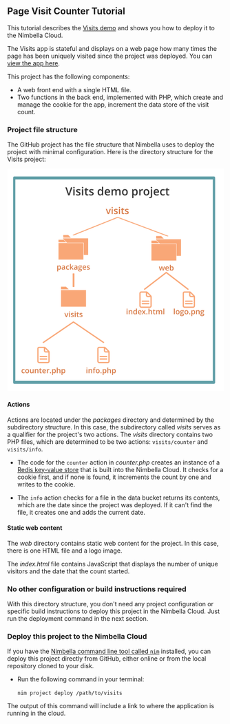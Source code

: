## Page Visit Counter Tutorial

This tutorial describes the [Visits demo](https://github.com/nimbella/demo-projects/tree/master/visits) and shows you how to deploy it to the Nimbella Cloud.

The Visits app is stateful and displays on a web page how many times the page has been uniquely visited since the project was deployed. You can [view the app here](LINK).

This project has the following components:

- A web front end with a single HTML file.
- Two functions in the back end, implemented with PHP, which create and manage the cookie for the app, increment the data store of the visit count.

### Project file structure

The GitHub project has the file structure that Nimbella uses to deploy the project with minimal configuration. Here is the directory structure for the Visits project:

![](assets/visitstutorial-cc3f0c43.svg)

#### Actions

Actions are located under the _packages_ directory and determined by the subdirectory structure. In this case, the subdirectory called _visits_ serves as a qualifier for the project's two actions. The _visits_ directory contains two PHP files, which are determined to be two actions: `visits/counter` and `visits/info`.

- The code for the `counter` action in _counter.php_ creates an instance of a [Redis key-value store](https://redis.io) that is built into the Nimbella Cloud. It checks for a cookie first, and if none is found, it increments the count by one and writes to the cookie.

- The `info` action checks for a file in the data bucket returns its contents, which are the date since the project was deployed. If it can't find the file, it creates one and adds the current date.

#### Static web content

The _web_ directory contains  static web content for the project. In this case, there is one HTML file and a logo image.

The _index.html_ file contains JavaScript that displays the number of unique visitors and the date that the count started.

### No other configuration or build instructions required

With this directory structure, you don't need any project  configuration or specific build instructions to deploy this project in the Nimbella Cloud. Just run the deployment command in the next section.


### Deploy this project to the Nimbella Cloud

If you have the [Nimbella command line tool called `nim`](https://nimbella.io/downloads/nim/nim.html#install-the-nimbella-command-line-tool-nim) installed, you can deploy this project directly from GitHub, either online or from the local repository  cloned to your  disk.

- Run the following command in your terminal:

   `nim project deploy /path/to/visits`

The output of this command will include a link to where the application is running in the cloud.
